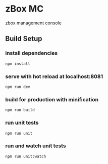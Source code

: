 # zBox MC
zbox management console

## Build Setup

### install dependencies
`npm install`
### serve with hot reload at localhost:8081
`npm run dev`
### build for production with minification
`npm run build`
### run unit tests
`npm run unit`
### run and watch unit tests
`npm run unit:watch`
